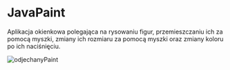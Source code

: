 # JavaPaint
Aplikacja okienkowa polegająca na rysowaniu figur, przemieszczaniu ich za pomocą myszki, zmiany ich rozmiaru
za pomocą myszki oraz zmiany koloru po ich naciśnięciu.  
  
![odjechanyPaint](https://user-images.githubusercontent.com/101626995/167294229-687816e3-fc04-49d9-9e93-1274d6f15499.png)

